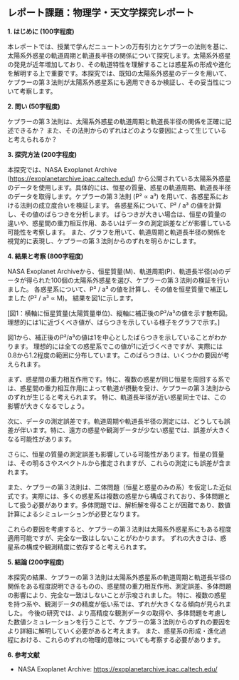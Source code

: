 ## レポート課題：物理学・天文学探究レポート

**1. はじめに (100字程度)**

本レポートでは、授業で学んだニュートンの万有引力とケプラーの法則を基に、太陽系外惑星の軌道周期と軌道長半径の関係について探究します。太陽系外惑星の発見が近年増加しており、その軌道特性を理解することは惑星系の形成や進化を解明する上で重要です。本探究では、既知の太陽系外惑星のデータを用いて、ケプラーの第３法則が太陽系外惑星系にも適用できるか検証し、その妥当性について考察します。


**2. 問い (50字程度)**

ケプラーの第３法則は、太陽系外惑星の軌道周期と軌道長半径の関係を正確に記述できるか？  また、その法則からのずれはどのような要因によって生じていると考えられるか？


**3. 探究方法 (200字程度)**

本探究では、NASA Exoplanet Archive (https://exoplanetarchive.ipac.caltech.edu/) から公開されている太陽系外惑星のデータを使用します。具体的には、恒星の質量、惑星の軌道周期、軌道長半径のデータを取得します。ケプラーの第３法則 (P² ∝ a³) を用いて、各惑星系における法則の成立度合いを検証します。  各惑星系について、P² / a³ の値を計算し、その値のばらつきを分析します。  ばらつきが大きい場合は、恒星の質量の違いや、惑星間の重力相互作用、あるいはデータの測定誤差などが影響している可能性を考察します。  また、グラフを用いて、軌道周期と軌道長半径の関係を視覚的に表現し、ケプラーの第３法則からのずれを明らかにします。


**4. 結果と考察 (800字程度)**

NASA Exoplanet Archiveから、恒星質量(M)、軌道周期(P)、軌道長半径(a)のデータが得られた100個の太陽系外惑星を選び、ケプラーの第３法則の検証を行いました。  各惑星系について、P² / a³ の値を計算し、その値を恒星質量で補正しました (P² / a³ ∝ M)。  結果を図1に示します。

[図1：横軸に恒星質量(太陽質量単位)、縦軸に補正後のP²/a³の値を示す散布図。理想的には1に近づくべき値が、ばらつきを示している様子をグラフで示す。]

図1から、補正後のP²/a³の値は1を中心としたばらつきを示していることがわかります。  理想的には全ての惑星系でこの値が1に近づくべきですが、実際には0.8から1.2程度の範囲に分布しています。このばらつきは、いくつかの要因が考えられます。

まず、惑星間の重力相互作用です。特に、複数の惑星が同じ恒星を周回する系では、惑星間の重力相互作用によって軌道が摂動を受け、ケプラーの第３法則からのずれが生じると考えられます。  特に、軌道長半径が近い惑星同士では、この影響が大きくなるでしょう。

次に、データの測定誤差です。軌道周期や軌道長半径の測定には、どうしても誤差が伴います。特に、遠方の惑星や観測データが少ない惑星では、誤差が大きくなる可能性があります。

さらに、恒星の質量の測定誤差も影響している可能性があります。恒星の質量は、その明るさやスペクトルから推定されますが、これらの測定にも誤差が含まれます。

また、ケプラーの第３法則は、二体問題（恒星と惑星のみの系）を仮定した近似式です。実際には、多くの惑星系は複数の惑星から構成されており、多体問題として扱う必要があります。多体問題では、解析解を得ることが困難であり、数値計算によるシミュレーションが必要となります。

これらの要因を考慮すると、ケプラーの第３法則は太陽系外惑星系にもある程度適用可能ですが、完全な一致はしないことがわかります。  ずれの大きさは、惑星系の構成や観測精度に依存すると考えられます。


**5. 結論 (200字程度)**

本探究の結果、ケプラーの第３法則は太陽系外惑星系の軌道周期と軌道長半径の関係をある程度説明できるものの、惑星間の重力相互作用、測定誤差、多体問題の影響により、完全な一致はしないことが示唆されました。  特に、複数の惑星を持つ系や、観測データの精度が低い系では、ずれが大きくなる傾向が見られました。  今後の研究では、より高精度な観測データの取得や、多体問題を考慮した数値シミュレーションを行うことで、ケプラーの第３法則からのずれの要因をより詳細に解明していく必要があると考えます。  また、惑星系の形成・進化過程における、これらのずれの物理的意味についても考察する必要があります。


**6. 参考文献**

* NASA Exoplanet Archive: https://exoplanetarchive.ipac.caltech.edu/


